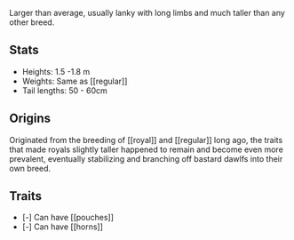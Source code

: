 Larger than average, usually lanky with long limbs and much taller than any other breed.
## Stats
- Heights: 1.5 -1.8 m
- Weights: Same as [[regular]]
- Tail lengths: 50 - 60cm

## Origins
Originated from the breeding of [[royal]] and [[regular]] long ago, the traits that made royals slightly taller happened to remain and become even more prevalent, eventually stabilizing and branching off bastard dawlfs into their own breed.
## Traits
- [-] Can have [[pouches]]
- [-] Can have [[horns]]